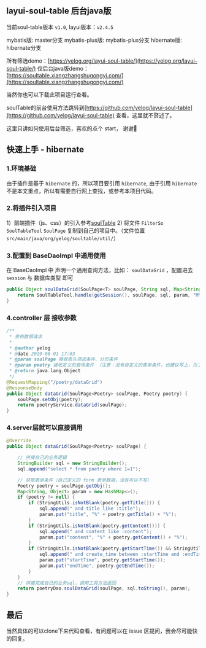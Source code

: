 ## layui-soul-table 后台java版
当前soul-table版本 `v1.0`, layui版本：`v2.4.5`

mybatis版: master分支
mybatis-plus版: mybatis-plus分支
hibernate版: hibernate分支

所有筛选demo：[https://yelog.org/layui-soul-table/](https://yelog.org/layui-soul-table/)
仅后台java版demo：[https://soultable.xiangzhangshugongyi.com/](https://soultable.xiangzhangshugongyi.com/)

当然你也可以下载此项目运行查看。

soulTable的前台使用方法跳转到[https://github.com/yelog/layui-soul-table](https://github.com/yelog/layui-soul-table) 查看，这里就不赘述了。

这里只讲如何使用后台筛选，喜欢的点个 start， 谢谢🙏

## 快速上手 - hibernate
### 1.环境基础
由于插件是基于 `hibernate` 的，所以项目要引用 `hibernate`, 由于引用 `hibernate` 不是本文重点，所以有需要自行网上查找，或参考本项目代码。

### 2.将插件引入项目
1）前端插件（js、css）的引入参考[soulTable](https://github.com/yelog/layui-soul-table)
2) 将文件 `FilterSo` `SoulTableTool` `SoulPage` 复制到自己的项目中。（文件位置`src/main/java/org/yelog/soultable/util/`）

### 3.配置到 BaseDaoImpl 中通用使用
在 BaseDaoImpl 中 声明一个通用查询方法，比如： `soulDataGrid` ，配置进去 `session` 与 数据库类型 即可
```java
public Object soulDataGrid(SoulPage<T> soulPage, String sql, Map<String, Object> param) {
    return SoulTableTool.handle(getSession(), soulPage, sql, param, "MYSQL");
}
```
### 4.controller 层 接收参数
```java
/**
 * 表格数据请求
 *
 * @author yelog
 * @date 2019-08-01 17:03
 * @param soulPage 接收表头筛选条件、分页条件
 * @param poetry 接收定义的查询条件 （注意：没有自定义的表单条件，也建议写上，为了初始化 soulPage.obj ，用于反射获取 类信息）
 * @return java.lang.Object
 */
@RequestMapping("/poetry/dataGrid")
@ResponseBody
public Object dataGrid(SoulPage<Poetry> soulPage, Poetry poetry) {
    soulPage.setObj(poetry);
    return poetryService.dataGrid(soulPage);
}
```
### 4.server层就可以直接调用
```java
@Override
public Object dataGrid(SoulPage<Poetry> soulPage) {

    // 拼接自己的业务逻辑
    StringBuilder sql = new StringBuilder();
    sql.append("select * from poetry where 1=1");

    // 获取表单条件（自己定义的 form 表单数据，没有可以不写）
    Poetry poetry = soulPage.getObj();
    Map<String, Object> param = new HashMap<>();
    if (poetry != null) {
        if (StringUtils.isNotBlank(poetry.getTitle())) {
            sql.append(" and title like :title");
            param.put("title", "%" + poetry.getTitle() + "%");
        }
        if (StringUtils.isNotBlank(poetry.getContent())) {
            sql.append(" and content like :content");
            param.put("content", "%" + poetry.getContent() + "%");
        }
        if (StringUtils.isNotBlank(poetry.getStartTime()) && StringUtils.isNotBlank(poetry.getEndTime())) {
            sql.append(" and create_time between :startTime and :endTime");
            param.put("startTime", poetry.getStartTime());
            param.put("endTime", poetry.getEndTime());
        }
    }
    // 拼接完成自己的业务sql，调用工具方法返回
    return poetryDao.soulDataGrid(soulPage, sql.toString(), param);
}
```

## 最后

当然具体的可以clone下来代码查看，有问题可以在 issue 区提问，我会尽可能快的回复。


